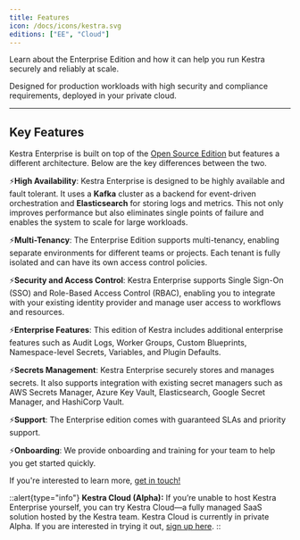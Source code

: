 ```yaml
---
title: Features
icon: /docs/icons/kestra.svg
editions: ["EE", "Cloud"]
---
```


Learn about the Enterprise Edition and how it can help you run Kestra securely and reliably at scale.

Designed for production workloads with high security and compliance requirements, deployed in your private cloud.

---

## Key Features

Kestra Enterprise is built on top of the [Open Source Edition](https://github.com/kestra-io/kestra) but features a different architecture. Below are the key differences between the two.

⚡️**High Availability**: Kestra Enterprise is designed to be highly available and fault tolerant. It uses a **Kafka** cluster as a backend for event-driven orchestration and **Elasticsearch** for storing logs and metrics. This not only improves performance but also eliminates single points of failure and enables the system to scale for large workloads.

⚡️**Multi-Tenancy**: The Enterprise Edition supports multi-tenancy, enabling separate environments for different teams or projects. Each tenant is fully isolated and can have its own access control policies.

⚡️**Security and Access Control**: Kestra Enterprise supports Single Sign-On (SSO) and Role-Based Access Control (RBAC), enabling you to integrate with your existing identity provider and manage user access to workflows and resources.

⚡️**Enterprise Features**: This edition of Kestra includes additional enterprise features such as Audit Logs, Worker Groups, Custom Blueprints, Namespace-level Secrets, Variables, and Plugin Defaults.

⚡️**Secrets Management**: Kestra Enterprise securely stores and manages secrets. It also supports integration with existing secret managers such as AWS Secrets Manager, Azure Key Vault, Elasticsearch, Google Secret Manager, and HashiCorp Vault.

⚡️**Support**: The Enterprise edition comes with guaranteed SLAs and priority support.

⚡️**Onboarding**: We provide onboarding and training for your team to help you get started quickly.

If you're interested to learn more, [get in touch!](/demo)

::alert{type="info"}
**Kestra Cloud (Alpha):** If you’re unable to host Kestra Enterprise yourself, you can try Kestra Cloud—a fully managed SaaS solution hosted by the Kestra team. Kestra Cloud is currently in private Alpha. If you are interested in trying it out, [sign up here](/cloud).
::
